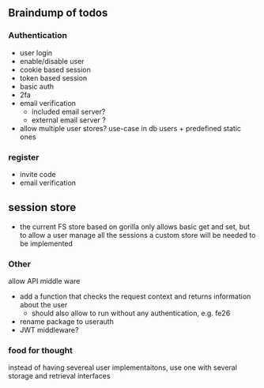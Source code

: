 ## Braindump of todos

### Authentication
* user login
* enable/disable user
* cookie based session
* token based session
* basic auth
* 2fa
* email verification
  * included email server?
  * external email server ?
* allow multiple user stores? use-case in db users + predefined static ones

### register
* invite code
* email verification

## session store
* the current FS store based on gorilla only allows basic get and set, but to allow a user manage all the sessions
  a custom store will be needed to be implemented

### Other
allow API middle ware
* add a function that checks the request context and returns information about the user
  * should also allow to run without any authentication, e.g. fe26
* rename package to userauth
* JWT middleware? 





### food for thought


instead of having severeal user implementaitons, use one with several storage and retrieval interfaces